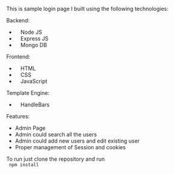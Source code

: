 This is sample login page I built using the following technologies:
 
 Backend:
 <ul>
<li>&emsp;Node JS</li>
<li>&emsp;Express JS</li>
<li>&emsp;Mongo DB</li>
</ul>
Frontend:
<ul>
<li>&emsp;HTML</li>
<li>&emsp;CSS</li>
<li>&emsp;JavaScript</li>
</ul>
Template Engine:
<ul>
<li>&emsp;HandleBars</li>
</ul>
Features:
<ul>
<li>Admin Page</li>
<li>Admin could search all the users</li>
<li>Admin could add new users and edit existing user</li>
<li>Proper management of Session and cookies</li>
</ul>

To run just clone the repository and run <br>
<code> npm install </code>
